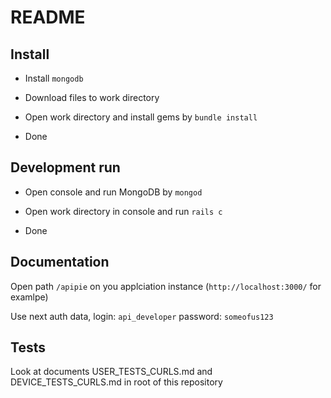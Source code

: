 # README

## Install

* Install `mongodb`

* Download files to work directory

* Open work directory and install gems by `bundle install`

* Done

## Development run

* Open console and run MongoDB by `mongod`

* Open work directory in console and run `rails c`

* Done

## Documentation

Open path `/apipie` on you applciation instance (`http://localhost:3000/` for examlpe)

Use next auth data, login: `api_developer` password: `someofus123`

## Tests

Look at documents USER_TESTS_CURLS.md and DEVICE_TESTS_CURLS.md in root of this repository
